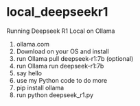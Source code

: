 # local_deepseekr1
Running Deepseek R1 Local on Ollama

1. ollama.com
2. Download on your OS and install
3. run Ollama pull deepseek-r1:7b (optional)
4. run Ollama run deepseek-r1:7b
5. say hello
6. use my Python code to do more
7. pip install ollama
8. run python deepseek_r1.py
